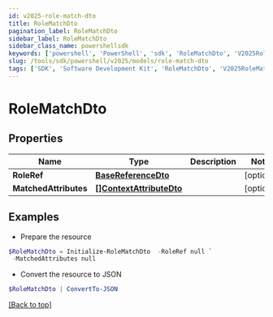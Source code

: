 ```yaml
---
id: v2025-role-match-dto
title: RoleMatchDto
pagination_label: RoleMatchDto
sidebar_label: RoleMatchDto
sidebar_class_name: powershellsdk
keywords: ['powershell', 'PowerShell', 'sdk', 'RoleMatchDto', 'V2025RoleMatchDto'] 
slug: /tools/sdk/powershell/v2025/models/role-match-dto
tags: ['SDK', 'Software Development Kit', 'RoleMatchDto', 'V2025RoleMatchDto']
---
```



# RoleMatchDto

## Properties

Name | Type | Description | Notes
------------ | ------------- | ------------- | -------------
**RoleRef** | [**BaseReferenceDto**](base-reference-dto) |  | [optional] 
**MatchedAttributes** | [**[]ContextAttributeDto**](context-attribute-dto) |  | [optional] 

## Examples

- Prepare the resource
```powershell
$RoleMatchDto = Initialize-RoleMatchDto  -RoleRef null `
 -MatchedAttributes null
```

- Convert the resource to JSON
```powershell
$RoleMatchDto | ConvertTo-JSON
```


[[Back to top]](#) 


